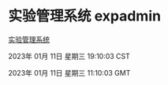 # 实验管理系统 expadmin
[实验管理系统](http://59.174.11.47:56808/expadmin-782313d2-e1b1-4ea7-932e-3a55e6a1a4d0/)

2023年 01月 11日 星期三 19:10:03 CST

2023年 01月 11日 星期三 11:10:03 GMT
